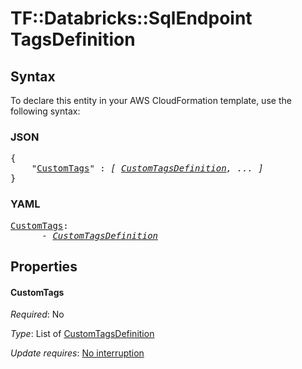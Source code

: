 # TF::Databricks::SqlEndpoint TagsDefinition

## Syntax

To declare this entity in your AWS CloudFormation template, use the following syntax:

### JSON

<pre>
{
    "<a href="#customtags" title="CustomTags">CustomTags</a>" : <i>[ <a href="customtagsdefinition.md">CustomTagsDefinition</a>, ... ]</i>
}
</pre>

### YAML

<pre>
<a href="#customtags" title="CustomTags">CustomTags</a>: <i>
      - <a href="customtagsdefinition.md">CustomTagsDefinition</a></i>
</pre>

## Properties

#### CustomTags

_Required_: No

_Type_: List of <a href="customtagsdefinition.md">CustomTagsDefinition</a>

_Update requires_: [No interruption](https://docs.aws.amazon.com/AWSCloudFormation/latest/UserGuide/using-cfn-updating-stacks-update-behaviors.html#update-no-interrupt)

